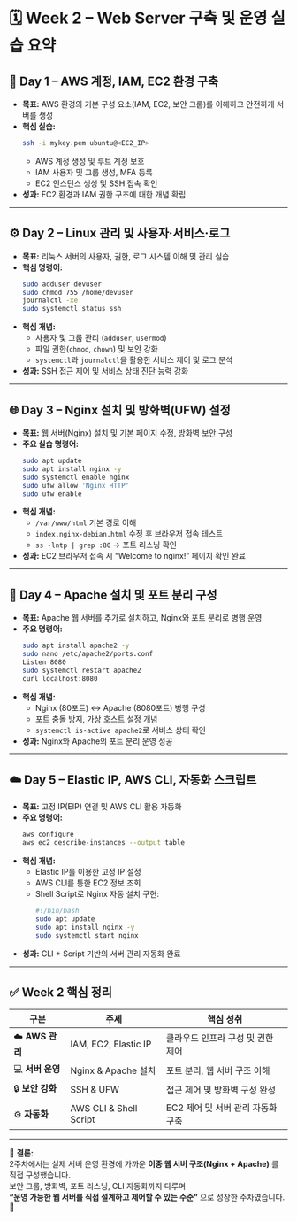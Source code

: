 # 🗓️ Week 2 – Web Server 구축 및 운영 실습 요약

## 📘 Day 1 – AWS 계정, IAM, EC2 환경 구축
- **목표:** AWS 환경의 기본 구성 요소(IAM, EC2, 보안 그룹)를 이해하고 안전하게 서버를 생성  
- **핵심 실습:**
  ```bash
  ssh -i mykey.pem ubuntu@<EC2_IP>
  ```
  - AWS 계정 생성 및 루트 계정 보호
  - IAM 사용자 및 그룹 생성, MFA 등록
  - EC2 인스턴스 생성 및 SSH 접속 확인  
- **성과:** EC2 환경과 IAM 권한 구조에 대한 개념 확립  

---

## ⚙️ Day 2 – Linux 관리 및 사용자·서비스·로그
- **목표:** 리눅스 서버의 사용자, 권한, 로그 시스템 이해 및 관리 실습  
- **핵심 명령어:**
  ```bash
  sudo adduser devuser
  sudo chmod 755 /home/devuser
  journalctl -xe
  sudo systemctl status ssh
  ```
- **핵심 개념:**
  - 사용자 및 그룹 관리 (`adduser`, `usermod`)
  - 파일 권한(`chmod`, `chown`) 및 보안 강화
  - `systemctl`과 `journalctl`을 활용한 서비스 제어 및 로그 분석  
- **성과:** SSH 접근 제어 및 서비스 상태 진단 능력 강화  

---

## 🌐 Day 3 – Nginx 설치 및 방화벽(UFW) 설정
- **목표:** 웹 서버(Nginx) 설치 및 기본 페이지 수정, 방화벽 보안 구성  
- **주요 실습 명령어:**
  ```bash
  sudo apt update
  sudo apt install nginx -y
  sudo systemctl enable nginx
  sudo ufw allow 'Nginx HTTP'
  sudo ufw enable
  ```
- **핵심 개념:**
  - `/var/www/html` 기본 경로 이해
  - `index.nginx-debian.html` 수정 후 브라우저 접속 테스트
  - `ss -lntp | grep :80` → 포트 리스닝 확인
- **성과:** EC2 브라우저 접속 시 “Welcome to nginx!” 페이지 확인 완료  

---

## 🔧 Day 4 – Apache 설치 및 포트 분리 구성
- **목표:** Apache 웹 서버를 추가로 설치하고, Nginx와 포트 분리로 병행 운영  
- **주요 명령어:**
  ```bash
  sudo apt install apache2 -y
  sudo nano /etc/apache2/ports.conf
  Listen 8080
  sudo systemctl restart apache2
  curl localhost:8080
  ```
- **핵심 개념:**
  - Nginx (80포트) ↔ Apache (8080포트) 병행 구성  
  - 포트 충돌 방지, 가상 호스트 설정 개념  
  - `systemctl is-active apache2`로 서비스 상태 확인  
- **성과:** Nginx와 Apache의 포트 분리 운영 성공  

---

## ☁️ Day 5 – Elastic IP, AWS CLI, 자동화 스크립트
- **목표:** 고정 IP(EIP) 연결 및 AWS CLI 활용 자동화  
- **주요 명령어:**
  ```bash
  aws configure
  aws ec2 describe-instances --output table
  ```
- **핵심 개념:**
  - Elastic IP를 이용한 고정 IP 설정  
  - AWS CLI를 통한 EC2 정보 조회  
  - Shell Script로 Nginx 자동 설치 구현:
    ```bash
    #!/bin/bash
    sudo apt update
    sudo apt install nginx -y
    sudo systemctl start nginx
    ```
- **성과:** CLI + Script 기반의 서버 관리 자동화 완료  

---

## ✅ Week 2 핵심 정리

| 구분 | 주제 | 핵심 성취 |
|------|------|------------|
| ☁️ **AWS 관리** | IAM, EC2, Elastic IP | 클라우드 인프라 구성 및 권한 제어 |
| 💻 **서버 운영** | Nginx & Apache 설치 | 포트 분리, 웹 서버 구조 이해 |
| 🔒 **보안 강화** | SSH & UFW | 접근 제어 및 방화벽 구성 완성 |
| ⚙️ **자동화** | AWS CLI & Shell Script | EC2 제어 및 서버 관리 자동화 구축 |

---

📄 **결론:**  
2주차에서는 실제 서버 운영 환경에 가까운 **이중 웹 서버 구조(Nginx + Apache)** 를 직접 구성했습니다.  
보안 그룹, 방화벽, 포트 리스닝, CLI 자동화까지 다루며  
**“운영 가능한 웹 서버를 직접 설계하고 제어할 수 있는 수준”** 으로 성장한 주차였습니다. 💪  
